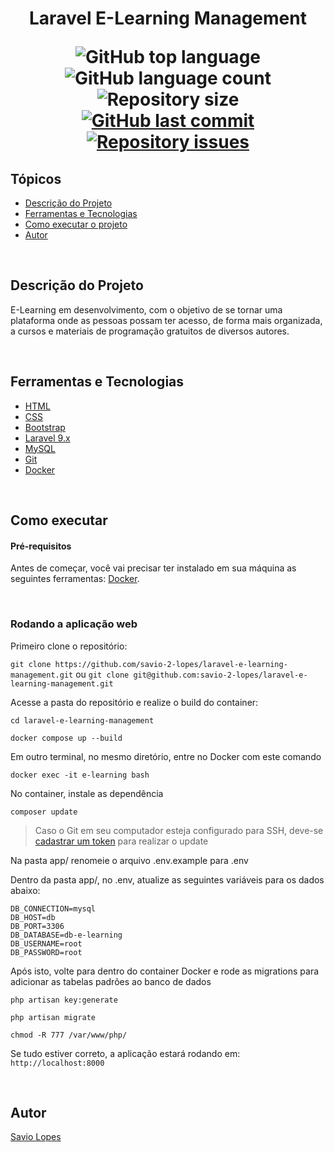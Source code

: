 <h1 align="center">Laravel E-Learning Management</i> </p>

<p align="center">
  <img alt="GitHub top language" src="https://img.shields.io/github/languages/top/savio-2-lopes/laravel-e-learning-management.svg">

  <img alt="GitHub language count" src="https://img.shields.io/github/languages/count/savio-2-lopes/laravel-e-learning-management.svg">

  <img alt="Repository size" src="https://img.shields.io/github/repo-size/savio-2-lopes/laravel-e-learning-management.svg">
  <a href="https://github.com/savio-2-lopes/laravel-e-learning-management/commits/master">
    <img alt="GitHub last commit" src="https://img.shields.io/github/last-commit/savio-2-lopes/laravel-e-learning-management.svg">
  </a>

  <a href="https://github.com/savio-2-lopes/laravel-e-learning-management/issues">
    <img alt="Repository issues" src="https://img.shields.io/github/issues/savio-2-lopes/laravel-e-learning-management.svg">
  </a>
</p>


## Tópicos
* [Descrição do Projeto](#descrição-do-projeto)
* [Ferramentas e Tecnologias](#ferramentas-e-tecnologias)
* [Como executar o projeto](#como-executar)
* [Autor](#Autor)

<br>

## Descrição do Projeto

E-Learning em desenvolvimento, com o objetivo de se tornar uma plataforma onde as pessoas possam ter acesso, de forma mais organizada, a cursos e materiais de programação gratuitos de diversos autores.

<br>

## Ferramentas e Tecnologias

* [HTML](https://developer.mozilla.org/pt-BR/docs/Web/HTML)
* [CSS](https://developer.mozilla.org/pt-BR/docs/Web/CSS)
* [Bootstrap](https://getbootstrap.com/)
* [Laravel 9.x](https://laravel.com/)
* [MySQL](https://www.mysql.com/)
* [Git](https://git-scm.com/) 
* [Docker](https://www.docker.com/)

<br>

## Como executar

#### Pré-requisitos
Antes de começar, você vai precisar ter instalado em sua máquina as seguintes ferramentas: [Docker](https://www.docker.com/).

<br>

### Rodando a aplicação web 

Primeiro clone o repositório: 

```git clone https://github.com/savio-2-lopes/laravel-e-learning-management.git```
ou 
```git clone git@github.com:savio-2-lopes/laravel-e-learning-management.git```

Acesse a pasta do repositório e realize o build do container: 

```cd laravel-e-learning-management```

```docker compose up --build```

Em outro terminal, no mesmo diretório, entre no Docker com este comando

```docker exec -it e-learning bash```

No container, instale as dependência

```composer update```

  >Caso o Git em seu computador esteja configurado para SSH, deve-se [cadastrar um token](https://docs.github.com/en/authentication/keeping-your-account-and-data-secure/creating-a-personal-access-token) para realizar o update

Na pasta app/ renomeie o arquivo .env.example para .env

Dentro da pasta app/, no .env, atualize as seguintes variáveis para os dados abaixo:

```
DB_CONNECTION=mysql
DB_HOST=db
DB_PORT=3306
DB_DATABASE=db-e-learning
DB_USERNAME=root
DB_PASSWORD=root
```

Após isto, volte para dentro do container Docker e rode as migrations para adicionar as tabelas padrões ao banco de dados

```php artisan key:generate```

```php artisan migrate```

```chmod -R 777 /var/www/php/```

Se tudo estiver correto, a aplicação estará rodando em:
```http://localhost:8000```

<br>

## Autor

[Savio Lopes](https://www.linkedin.com/in/savio-lopes/)